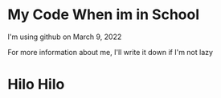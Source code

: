 # My Code When im in School
I'm using github on March 9, 2022

For more information about me, I'll write it down if I'm not lazy

# Hilo Hilo
